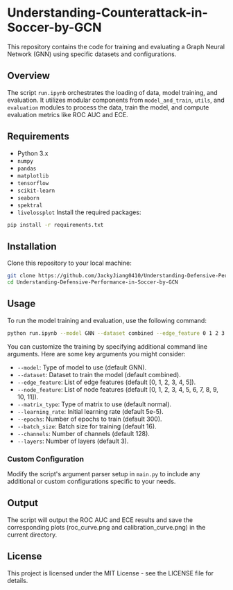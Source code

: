 # Understanding-Counterattack-in-Soccer-by-GCN

This repository contains the code for training and evaluating a Graph Neural Network (GNN) using specific datasets and configurations.

## Overview

The script `run.ipynb` orchestrates the loading of data, model training, and evaluation. It utilizes modular components from `model_and_train`, `utils`, and `evaluation` modules to process the data, train the model, and compute evaluation metrics like ROC AUC and ECE.

## Requirements

- Python 3.x
- `numpy`
- `pandas`
- `matplotlib`
- `tensorflow` 
- `scikit-learn`
- `seaborn`
- `spektral`
- `livelossplot`
Install the required packages:
```bash
pip install -r requirements.txt
```

## Installation
Clone this repository to your local machine:

```bash
git clone https://github.com/JackyJiang0410/Understanding-Defensive-Performance-in-Soccer-by-GCN.git
cd Understanding-Defensive-Performance-in-Soccer-by-GCN
```

## Usage
To run the model training and evaluation, use the following command:

```bash
python run.ipynb --model GNN --dataset combined --edge_feature 0 1 2 3 4 5 --node_feature 0 1 2 3 4 5 6 7 8 9 10 11 --matrix_type normal --learning_rate 0.00005 --epochs 300 --batch_size 16 --channels 128 --layers 3
```

You can customize the training by specifying additional command line arguments. Here are some key arguments you might consider:

- `--model`: Type of model to use (default GNN).
- `--dataset`: Dataset to train the model (default combined).
- `--edge_feature`: List of edge features (default [0, 1, 2, 3, 4, 5]).
- `--node_feature`: List of node features (default [0, 1, 2, 3, 4, 5, 6, 7, 8, 9, 10, 11]).
- `--matrix_type`: Type of matrix to use (default normal).
- `--learning_rate`: Initial learning rate (default 5e-5).
- `--epochs`: Number of epochs to train (default 300).
- `--batch_size`: Batch size for training (default 16).
- `--channels`: Number of channels (default 128).
- `--layers`: Number of layers (default 3).

### Custom Configuration
Modify the script's argument parser setup in `main.py` to include any additional or custom configurations specific to your needs.

## Output
The script will output the ROC AUC and ECE results and save the corresponding plots (roc_curve.png and calibration_curve.png) in the current directory.

## License
This project is licensed under the MIT License - see the LICENSE file for details.
